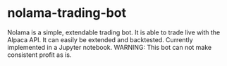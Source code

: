 # nolama-trading-bot
Nolama is a simple, extendable trading bot. It is able to trade live with the Alpaca API. It can easily be extended and backtested. Currently implemented in a Jupyter notebook. WARNING: This bot can not make consistent profit as is.
